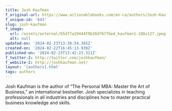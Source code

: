 ```yaml
---
title: Josh Kaufman
f_original-url: https://www.actionablebooks.com/en-ca/authors/Josh-Kaufman/
f_unique-id: '643'
slug: josh-kaufman
f_image:
  url: /assets/external/65d77a19444f9b38d7677be4_kaufman1-180x127.jpeg
  alt: null
updated-on: '2024-02-23T13:30:54.365Z'
created-on: '2024-02-22T16:45:13.939Z'
published-on: '2024-02-23T13:42:23.311Z'
f_twitter-2: http://twitter.com/joshkaufman/
f_website-2: http://joshkaufman.net/
layout: '[authors].html'
tags: authors
---
```


Josh Kaufman is the author of “The Personal MBA: Master the Art of Business,” an international bestseller. Josh specializes in teaching professionals in all industries and disciplines how to master practical business knowledge and skills.
